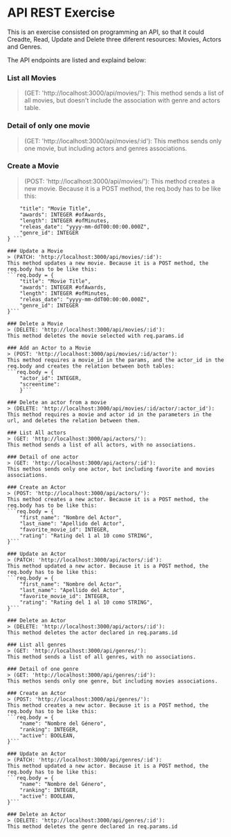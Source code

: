 # API REST Exercise
This is an exercise consisted on programming an API, so that it could Creadte, Read, Update and Delete three diferent resources: Movies, Actors and Genres.

The API endpoints are listed and explaind below:

### List all Movies 
> (GET: 'http://localhost:3000/api/movies/'):
This method sends a list of all movies, but doesn't include the association with genre and actors table. 

### Detail of only one movie 
> (GET: 'http://localhost:3000/api/movies/:id'):
This methos sends only one movie, but including actors and genres associations.

### Create a Movie 
> (POST: 'http://localhost:3000/api/movies/'):
This method creates a new movie. Because it is a POST method, the req.body has to be like this:
``` req.body = {
    "title": "Movie Title",
    "awards": INTEGER #ofAwards,
    "length": INTEGER #ofMinutes,
    "releas_date": "yyyy-mm-ddT00:00:00.000Z",
    "genre_id": INTEGER
} ```

### Update a Movie 
> (PATCH: 'http://localhost:3000/api/movies/:id'):
This method updates a new movie. Because it is a POST method, the req.body has to be like this:
```req.body = {
    "title": "Movie Title",
    "awards": INTEGER #ofAwards,
    "length": INTEGER #ofMinutes,
    "releas_date": "yyyy-mm-ddT00:00:00.000Z",
    "genre_id": INTEGER
}```

### Delete a Movie 
> (DELETE: 'http://localhost:3000/api/movies/:id'):
This method deletes the movie selected with req.params.id

### Add an Actor to a Movie 
> (POST: 'http://localhost:3000/api/movies/:id/actor'):
This method requires a movie_id in the params, and the actor_id in the req.body and creates the relation between both tables:
```req.body = {
    "actor_id": INTEGER,
    "screentime": 
    }```

### Delete an actor from a movie 
> (DELETE: 'http://localhost:3000/api/movies/:id/actor/:actor_id'):
This method requires a movie and actor id in the parameters in the url, and deletes the relation between them.

### List All actors 
> (GET: 'http://localhost:3000/api/actors/'):
This method sends a list of all actors, with no associations.

### Detail of one actor 
> (GET: 'http://localhost:3000/api/actors/:id'):
This methos sends only one actor, but including favorite and movies associations.

### Create an Actor 
> (POST: 'http://localhost:3000/api/actors/'):
This method creates a new actor. Because it is a POST method, the req.body has to be like this:
```req.body = {
    "first_name": "Nombre del Actor",
    "last_name": "Apellido del Actor",
    "favorite_movie_id": INTEGER,
    "rating": "Rating del 1 al 10 como STRING",
}```

### Update an Actor 
> (PATCH: 'http://localhost:3000/api/actors/:id'):
This method updated a new actor. Because it is a POST method, the req.body has to be like this:
```req.body = {
    "first_name": "Nombre del Actor",
    "last_name": "Apellido del Actor",
    "favorite_movie_id": INTEGER,
    "rating": "Rating del 1 al 10 como STRING",
}```

### Delete an Actor 
> (DELETE: 'http://localhost:3000/api/actors/:id'):
This method deletes the actor declared in req.params.id

### List all genres 
> (GET: 'http://localhost:3000/api/genres/'):
This method sends a list of all genres, with no associations.

### Detail of one genre 
> (GET: 'http://localhost:3000/api/genres/:id'):
This methos sends only one genre, but including movies associations.

### Create an Actor 
> (POST: 'http://localhost:3000/api/genres/'):
This method creates a new actor. Because it is a POST method, the req.body has to be like this:
```req.body = {
    "name": "Nombre del Género",
    "ranking": INTEGER,
    "active": BOOLEAN,
}```

### Update an Actor 
> (PATCH: 'http://localhost:3000/api/genres/:id'):
This method updated a new actor. Because it is a POST method, the req.body has to be like this:
```req.body = {
    "name": "Nombre del Género",
    "ranking": INTEGER,
    "active": BOOLEAN,
}```

### Delete an Actor 
> (DELETE: 'http://localhost:3000/api/genres/:id'):
This method deletes the genre declared in req.params.id


